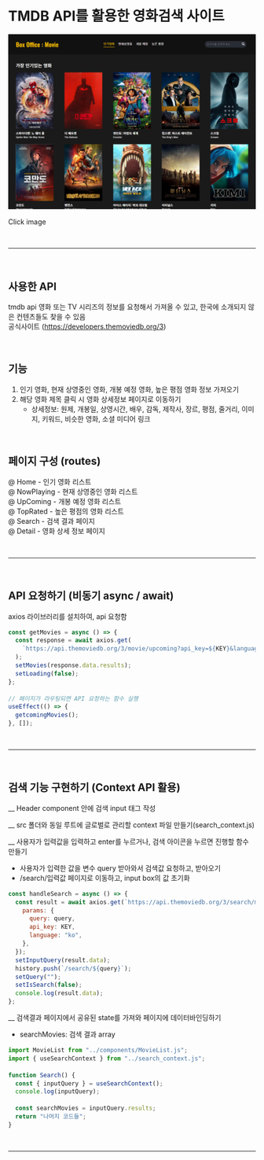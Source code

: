 # TMDB API를 활용한 영화검색 사이트

<a href="https://react-movie-app-1f5ff8.netlify.app" target="_blank" >
<img src="./md_img/main2.png">
</a>

Click image

<br>
<hr>
<br>

## 사용한 API

tmdb api
영화 또는 TV 시리즈의 정보를 요청해서 가져올 수 있고,
한국에 소개되지 않은 컨텐츠들도 찾을 수 있음  
공식사이트 (https://developers.themoviedb.org/3)

<br>

## 기능

1. 인기 영화, 현재 상영중인 영화, 개봉 예정 영화, 높은 평점 영화 정보 가져오기
2. 해당 영화 제목 클릭 시 영화 상세정보 페이지로 이동하기
   - 상세정보: 원제, 개봉일, 상영시간, 배우, 감독, 제작사, 장르, 평점, 줄거리, 이미지, 키워드, 비슷한 영화, 소셜 미디어 링크

<br>

## 페이지 구성 (routes)

@ Home - 인기 영화 리스트 <Br>
@ NowPlaying - 현재 상영중인 영화 리스트  
@ UpComing - 개봉 예정 영화 리스트  
@ TopRated - 높은 평점의 영화 리스트  
@ Search - 검색 결과 페이지  
@ Detail - 영화 상세 정보 페이지

<br>
<hr>
<br>

## API 요청하기 (비동기 async / await)

axios 라이브러리를 설치하여, api 요청함

```js
const getMovies = async () => {
  const response = await axios.get(
    `https://api.themoviedb.org/3/movie/upcoming?api_key=${KEY}&language=ko&page=1®ion=KR`
  );
  setMovies(response.data.results);
  setLoading(false);
};

// 페이지가 라우팅되면 API 요청하는 함수 실행
useEffect(() => {
  getcomingMovies();
}, []);
```

<br>
<hr>
<br>

## 검색 기능 구현하기 (Context API 활용)

\_\_ Header component 안에 검색 input 태그 작성

\_\_ src 폴더와 동일 루트에 글로벌로 관리할 context 파일 만들기(search_context.js)

\_\_ 사용자가 입력값을 입력하고 enter를 누르거나, 검색 아이콘을 누르면 진행할 함수 만들기

- 사용자가 입력한 값을 변수 query 받아와서 검색값 요청하고, 받아오기
- /search/입력값 페이지로 이동하고, input box의 값 초기화

```js
const handleSearch = async () => {
  const result = await axios.get(`https://api.themoviedb.org/3/search/movie`, {
    params: {
      query: query,
      api_key: KEY,
      language: "ko",
    },
  });
  setInputQuery(result.data);
  history.push(`/search/${query}`);
  setQuery("");
  setIsSearch(false);
  console.log(result.data);
};
```

\_\_ 검색결과 페이지에서 공유된 state를 가져와 페이지에 데이터바인딩하기

- searchMovies: 검색 결과 array

```js
import MovieList from "../components/MovieList.js";
import { useSearchContext } from "../search_context.js";

function Search() {
  const { inputQuery } = useSearchContext();
  console.log(inputQuery);

  const searchMovies = inputQuery.results;
  return "나머지 코드들";
}
```

<br>
<hr>
<br>
